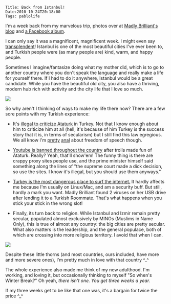     Title: Back from Istanbul!
    Date:2010-10-24T20:18:00
    Tags: pablolife

I'm a week back from my marvelous trip, photos over at [Madly Brilliant's
blog][1] and [a Facebook album][2].

I can only say it was a magnificent, magnificent week. I might even say
[transplendent][3]! Istanbul is one of the most beautiful cities I've ever
been to, and Turkish people were (as many people are) kind, warm, and happy
people.

<!-- more -->

Sometimes I imagine/fantasize doing what my mother did, which is to go to
another country where you don't speak the language and really make a life for
yourself there. If I had to do it anywhere, Istanbul would be a great
candidate. While you have the beautiful old city, you also have a thriving,
modern hub rich with activity and the city life that I love so much.

[![][4]][5]

So why aren't I thinking of ways to make my life there now? There are a few
sore points with my Turkish experience:

* It's [illegal to criticize Ataturk][6] in Turkey. Not that I know enough about him to criticize him at all (hell, it's because of him Turkey is the success story that it is, in terms of secularism) but I still find this law egregious. We all know I'm [pretty][7] [anal][8] about freedom of speech though.

* [Youtube is banned throughout the country][9] after trolls made fun of Ataturk. Really? Yeah, that'll show'em! The funny thing is there are crappy proxy sites people use, and the prime minister himself said something along the lines of "the supreme court made a dick decision, so use the sites. I know it's illegal, but you should use them anyways."

* [Turkey is the most dangerous place to surf the internet.][10] It hardly affects me because I'm usually on Linux/Mac, and am a security buff. But still, hardly a mark you want. Madly Brilliant found 2 viruses on her USB drive after lending it to a Turkish Roommate. That's what happens when you stick your stick in the wrong slot!

* Finally, its turn back to religion. While Istanbul and Izmir remain pretty secular, populated almost exclusively by MINOs (Muslims in Name Only), this is true of almost any country: the big cities are pretty secular. What also matters is the leadership, and the general populace, both of which are crossing into more religious territory. I avoid that when I can.


[![][11]][12]

Despite these little thorns (and most countries, ours included, have more and
more severe ones), I'm pretty much in love with that country ^\_^

The whole experience also made me think of my new adulthood. I'm working, and
loving it, but occasionally thinking to myself "So when's Winter Break?" Oh
yeah, _there isn't one. You get three weeks a year._

If my three weeks get to be like that one was, it's a bargain for twice the
price ^\_^


   [1]: http://istanbabble.blogspot.com

   [2]: http://www.facebook.com/#!/album.php?aid=2062768&id=1135710488

   [3]: http://www.youtube.com/watch?v=X1granQNSqg#t=00m52s

   [4]: http://3.bp.blogspot.com/_3ys1dwfzc2w/TMT-JFCAlxI/AAAAAAAAAHY/Jsj-AmclrYg/s400/69854_1452166540912_1135710488_31205117_5430153_n.jpg

   [5]: http://3.bp.blogspot.com/_3ys1dwfzc2w/TMT-JFCAlxI/AAAAAAAAAHY/Jsj-AmclrYg/s1600/69854_1452166540912_1135710488_31205117_5430153_n.jpg

   [6]: http://en.wikipedia.org/wiki/Mustafa_Kemal_Atatürk#Turkey

   [7]: http://www.morepaul.com/2010/07/on-freedom-of-speech.html

   [8]: http://www.morepaul.com/2010/09/updates-to-previous-posts.html

   [9]: http://thelede.blogs.nytimes.com/2007/03/07/youtube-banned-in-turkey-after-insults-to-ataturk/

   [10]: http://www.businessandleadership.com/technology/item/25269-turkey-russia-most/

   [11]: http://2.bp.blogspot.com/_3ys1dwfzc2w/TMT-JR3-RII/AAAAAAAAAHg/G8PW8ELOOYY/s400/73308_1452165700891_1135710488_31205109_6181048_n.jpg

   [12]: http://2.bp.blogspot.com/_3ys1dwfzc2w/TMT-JR3-RII/AAAAAAAAAHg/G8PW8ELOOYY/s1600/73308_1452165700891_1135710488_31205109_6181048_n.jpg
